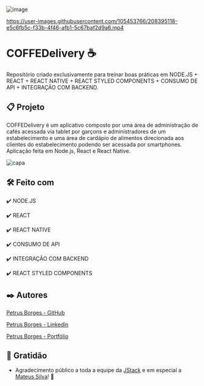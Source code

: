 ![image](https://user-images.githubusercontent.com/105453766/209010073-57f113ed-f43f-420c-bdbb-40b8b0301b3c.png)

https://user-images.githubusercontent.com/105453766/208395118-e5c6fb5c-f33b-4f46-afb1-5c67baf2d9a6.mp4

# COFFEDelivery ☕

Repositório criado exclusivamente para treinar boas práticas em NODE.JS + REACT + REACT NATIVE + REACT STYLED COMPONENTS + CONSUMO DE API + INTEGRAÇÃO COM BACKEND.

## 📋 Projeto

COFFEDelivery é um aplicativo composto por uma área de administração de cafés acessada via tablet por garçons e administradores de um estabelecimento e uma área de cardápio de alimentos direcionada aos clientes do estabelecimento podendo ser acessada por smartphones. Aplicação feita em Node.js, React e React Native.

![capa](https://user-images.githubusercontent.com/105453766/209010217-43230d23-d399-4d6e-958c-f2bde08f843c.png)

## 🛠️ Feito com

✔️ NODE.JS

✔️ REACT

✔️ REACT NATIVE

✔️ CONSUMO DE API

✔️ INTEGRAÇÃO COM BACKEND

✔️ REACT STYLED COMPONENTS

## ✒️ Autores

[Petrus Borges - GitHub](https://github.com/PetrusBorges)

[Petrus Borges - Linkedin](https://www.linkedin.com/in/petrusborgesmachado/)

[Petrus Borges - Portfólio](https://petrusborges.vercel.app)

## 🎁 Gratidão

- Agradecimento público a toda a equipe da [JStack](https://jstack.com.br) e em especial a [Mateus Silva](https://www.linkedin.com/in/mateusilva/?locale=pt_BR)! 🤘

